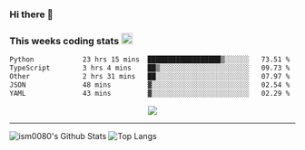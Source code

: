### Hi there 👋

<!--START_SECTION:giphy-->
<!--END_SECTION:giphy-->

### This weeks coding stats <img src="https://media1.giphy.com/media/LmNwrBhejkK9EFP504/giphy.gif?cid=ecf05e4723nsktnyyj53u162g7cy5rjqfg6gz06kxdg5y55g&rid=giphy.gif" width="20" height="20" />
<!--START_SECTION:waka-->

```txt
Python            23 hrs 15 mins  ██████████████████▒░░░░░░   73.51 %
TypeScript        3 hrs 4 mins    ██▒░░░░░░░░░░░░░░░░░░░░░░   09.73 %
Other             2 hrs 31 mins   ██░░░░░░░░░░░░░░░░░░░░░░░   07.97 %
JSON              48 mins         ▓░░░░░░░░░░░░░░░░░░░░░░░░   02.54 %
YAML              43 mins         ▓░░░░░░░░░░░░░░░░░░░░░░░░   02.29 %
```

<!--END_SECTION:waka-->

<!--START_SECTION:comicstrip-->
<p align="center">
 <a href="https://xkcd.com/">
 <img src="https://imgs.xkcd.com/comics/kite_incident.png" />
</a>
</p>
<!--END_SECTION:comicstrip-->

---

![ism0080's Github Stats](https://github-readme-stats.vercel.app/api?username=ism0080&show_icons=true%hide_border=true&hide=issues)
![Top Langs](https://github-readme-stats.vercel.app/api/top-langs/?username=ism0080&layout=compact)

<!--
**ism0080/ism0080** is a ✨ _special_ ✨ repository because its `README.md` (this file) appears on your GitHub profile.

Here are some ideas to get you started:

- 🔭 I’m currently working on ...
- 🌱 I’m currently learning ...
- 👯 I’m looking to collaborate on ...
- 🤔 I’m looking for help with ...
- 💬 Ask me about ...
- 📫 How to reach me: ...
- 😄 Pronouns: ...
- ⚡ Fun fact: ...
-->
